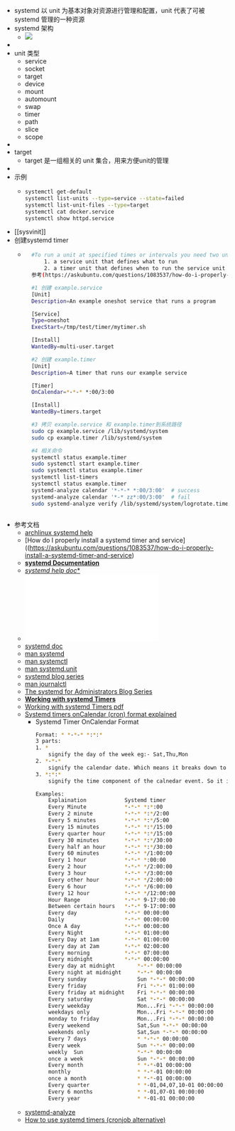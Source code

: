 - systemd 以 unit 为基本对象对资源进行管理和配置，unit 代表了可被 systemd 管理的一种资源
- systemd 架构
	- ![](https://www.ruanyifeng.com/blogimg/asset/2016/bg2016030703.png)
-
- unit 类型
	- service
	- socket
	- target
	- device
	- mount
	- automount
	- swap
	- timer
	- path
	- slice
	- scope
-
- target
	- target 是一组相关的 unit 集合，用来方便unit的管理
-
- 示例
	- ```sh
	  systemctl get-default
	  systemctl list-units --type=service --state=failed
	  systemctl list-unit-files --type=target
	  systemctl cat docker.service
	  systemctl show httpd.service
	  ```
- [[sysvinit]]
- 创建systemd timer
	- ```bash
		#To run a unit at specified times or intervals you need two units:
			1. a service unit that defines what to run
			2. a timer unit that defines when to run the service unit
		参考(https://askubuntu.com/questions/1083537/how-do-i-properly-install-a-systemd-timer-and-service)

		#1 创建 example.service
		[Unit]
		Description=An example oneshot service that runs a program

		[Service]
		Type=oneshot
		ExecStart=/tmp/test/timer/mytimer.sh

		[Install]
		WantedBy=multi-user.target

		#2 创建 example.timer
		[Unit]
		Description=A timer that runs our example service

		[Timer]
		OnCalendar=*-*-* *:00/3:00

		[Install]
		WantedBy=timers.target

		#3 拷贝 example.service 和 example.timer到系统路径
		sudo cp example.service /lib/systemd/system
		sudo cp example.timer /lib/systemd/system

		#4 相关命令
		systemctl status example.timer
		sudo systemctl start example.timer
		sudo systemctl status example.timer
		systemctl list-timers
		systemctl status example.timer
		systemd-analyze calendar '*-*-* *:00/3:00'  # success
		systemd-analyze calendar '*-* zz*:00/3:00'  # fail
		sudo systemd-analyze verify /lib/systemd/system/logrotate.timer
	```
- 参考文档
	- [archlinux systemd help](https://wiki.archlinux.org/title/Systemd)
	- [How do I properly install a systemd timer and service]((https://askubuntu.com/questions/1083537/how-do-i-properly-install-a-systemd-timer-and-service)
	- [**systemd Documentation**](https://0pointer.de/blog/projects/systemd-docs.html)
	- [**systemd* help doc**](https://www.freedesktop.org/software/systemd/man/latest/)
	- ![LinuxServiceManagementMadeEasyWithSystemd.pdf](./assets/LinuxServiceManagementMadeEasyWithSystemd.pdf)
	- [systemd doc](http://0pointer.de/blog/projects/systemd-docs.html)
	- [man systemd](https://man7.org/linux/man-pages/man1/init.1.html)
	- [man systemctl](https://man7.org/linux/man-pages/man1/systemctl.1.html)
	- [man systemd.unit](https://man7.org/linux/man-pages/man5/systemd.unit.5.html)
	- [systemd blog series](https://www.freedesktop.org/wiki/Software/systemd/)
	- [man journalctl](https://man7.org/linux/man-pages/man1/journalctl.1.html)
	- [The systemd for Administrators Blog Series](https://www.freedesktop.org/wiki/Software/systemd/)
	- [**Working with systemd Timers**](https://documentation.suse.com/smart/systems-management/html/systemd-working-with-timers/index.html)
	- [Working with systemd Timers pdf](https://documentation.suse.com/smart/systems-management/pdf/systemd-working-with-timers_en.pdf)
	- [Systemd timers onCalendar (cron) format explained](https://silentlad.com/systemd-timers-oncalendar-(cron)-format-explained)
		- Systemd Timer OnCalendar Format
			```bash
			Format: * *-*-* *:*:*
			3 parts:
			1. *
				signify the day of the week eg:- Sat,Thu,Mon
			2. *-*-*
				signify the calendar date. Which means it breaks down to - year-month-date
			3. *:*:*
				signify the time component of the calnedar event. So it is - hour:minute:second

			Examples:
				Explaination			Systemd timer
				Every Minute			*-*-* *:*:00
				Every 2 minute			*-*-* *:*/2:00
				Every 5 minutes			*-*-* *:*/5:00
				Every 15 minutes		*-*-* *:*/15:00
				Every quarter hour		*-*-* *:*/15:00
				Every 30 minutes		*-*-* *:*/30:00
				Every half an hour		*-*-* *:*/30:00
				Every 60 minutes		*-*-* */1:00:00
				Every 1 hour			*-*-* *:00:00
				Every 2 hour			*-*-* */2:00:00
				Every 3 hour			*-*-* */3:00:00
				Every other hour		*-*-* */2:00:00
				Every 6 hour			*-*-* */6:00:00
				Every 12 hour			*-*-* */12:00:00
				Hour Range				*-*-* 9-17:00:00
				Between certain hours	*-*-* 9-17:00:00
				Every day				*-*-* 00:00:00
				Daily					*-*-* 00:00:00
				Once A day				*-*-* 00:00:00
				Every Night				*-*-* 01:00:00
				Every Day at 1am		*-*-* 01:00:00
				Every day at 2am		*-*-* 02:00:00
				Every morning			*-*-* 07:00:00
				Every midnight			*-*-* 00:00:00
				Every day at midnight		*-*-* 00:00:00
				Every night at midnight		*-*-* 00:00:00
				Every sunday				Sun *-*-* 00:00:00
				Every friday				Fri *-*-* 01:00:00
				Every friday at midnight	Fri *-*-* 00:00:00
				Every saturday				Sat *-*-* 00:00:00
				Every weekday				Mon...Fri *-*-* 00:00:00
				weekdays only				Mon...Fri *-*-* 00:00:00
				monday to friday			Mon...Fri *-*-* 00:00:00
				Every weekend				Sat,Sun *-*-* 00:00:00
				weekends only				Sat,Sun *-*-* 00:00:00
				Every 7 days				* *-*-* 00:00:00
				Every week					Sun *-*-* 00:00:00
				weekly	Sun 				*-*-* 00:00:00
				once a week					Sun *-*-* 00:00:00
				Every month					* *-*-01 00:00:00
				monthly						* *-*-01 00:00:00
				once a month				* *-*-01 00:00:00
				Every quarter				* *-01,04,07,10-01 00:00:00
				Every 6 months				* *-01,07-01 00:00:00
				Every year					* *-01-01 00:00:00
			```
	- [systemd-analyze](https://www.freedesktop.org/software/systemd/man/latest/systemd-analyze.html#)
	- [How to use systemd timers (cronjob alternative)](https://silentlad.com/how-to-use-systemd-timers-(cronjob-alternative))